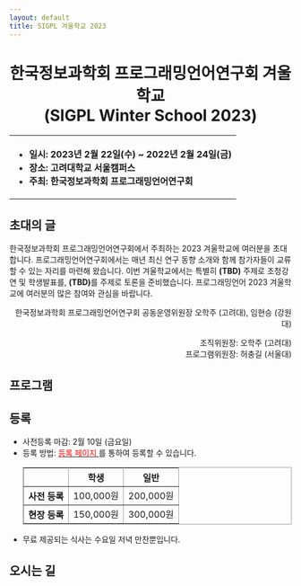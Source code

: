 ```yaml
---
layout: default
title: SIGPL 겨울학교 2023
---
```


<h1>
<center>
한국정보과학회 프로그래밍언어연구회 겨울학교
<br> (SIGPL Winter School 2023)
</center>
</h1>
<center><table><tbody><tr><th align="left">
<ul>
<li>
    일시: 2023년 2월 22일(수) ~ 2022년 2월 24일(금)
</li><li>
    장소: 고려대학교 서울캠퍼스
</li><li>
    주최: 한국정보과학회 프로그래밍언어연구회
</li></ul>
</th></tr></tbody></table>
</center>

<h2>초대의 글</h2>

<p>
  한국정보과학회 프로그래밍언어연구회에서 주최하는 2023 겨울학교에 여러분을 초대합니다.
  프로그래밍언어연구회에서는 매년 최신 연구 동향 소개와 함께 참가자들이 교류할 수 있는 자리를 마련해 왔습니다.
  이번 겨울학교에서는 특별히
  <strong>(TBD)</strong> 주제로 초청강연 및 학생발표를,
  <strong>(TBD)</strong>를 주제로 토론을 준비했습니다.  
  프로그래밍언어 2023 겨울학교에 여러분의 많은 참여와 관심을 바랍니다.
</p>

<p align="right">
한국정보과학회 프로그래밍언어연구회 공동운영위원장 오학주 (고려대), 임현승 (강원대)
</p>

<p align="right">
조직위원장: 오학주 (고려대)<br>
프로그램위원장: 허충길 (서울대)
</p>

## 프로그램


## 등록
<ul>
    <li> 사전등록 마감: 2월 10일 (금요일)
  </li><li> 등록 방법: <a href= "http://www.kiise.or.kr/conference/conf/122/" target="_blank"> <font color="red">등록 페이지</font> </a>를 통하여 등록할 수 있습니다.
<table border="1" bordercolor="#a0a0a0" cellspacing="0">
<tbody><tr><th>&nbsp;</th><th>학생</th><th>일반</th></tr>
<tr align="center"><th>사전 등록 </th><td>100,000원</td><td>200,000원</td></tr>
<tr align="center"><th>현장 등록 </th><td>150,000원</td><td>300,000원</td></tr>
</tbody></table>
</li>
<li>무료 제공되는 식사는 수요일 저녁 만찬뿐입니다.</li>
</ul>

<!--
## 교내 숙박 안내

<table border="1" bordercolor="#a0a0a0" cellspacing="0">
<tbody><tr><th>장소</th><th>인원</th><th>1박</th><th>2박</th><th>구성</th></tr>
<tr align="center"><th> 학생기숙사BTL </th><td>1인 1실</td><td>28,000원</td><td>45,000원</td><td>(1인 x 17,000원/박 x N박 + 이불대여료 11,000원)		</td></tr>
<tr align="center"><th> &nbsp; </th><td>2인 1실</td><td>44,000원</td><td>66,000원</td><td>(2인 x 11,000원/박 x N박 + 2인 x 이불대여료 11,000원)</td></tr>
<tr align="center"><th> G&R 게스트하우스 </th><td>1인 1실</td><td>35,000원</td><td>70,000원</td><td>(1인 x 35,000원/박 x N박)</td></tr>
</tbody></table>

[교내 숙박 등록 홈페이지](https://forms.gle/fnH1rtMh36BzWdE36)
<br>
(여름학교 행사 등록과 별도로 신청하고 비용을 계좌 이체 - 선착순 배정)


## 오픈 채팅방

<https://open.kakao.com/o/ghpNl4ve>
암호: 현장에서 알려드립니다.
-->

## 오시는 길
<!--
[전남대학교 광주 용봉동 캠퍼스](https://www.jnu.ac.kr/MainIntro/CampusInfo/Way)
<br>
[행사 장소 건물(사범대학 교육융합관)](https://naver.me/Gnjm6UjQ)
-->
